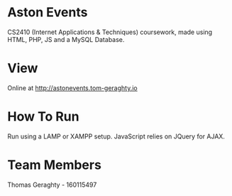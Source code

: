 # Aston Events
CS2410 (Internet Applications & Techniques) coursework, made using HTML, PHP, JS and a MySQL Database.

# View
Online at 
http://astonevents.tom-geraghty.io

# How To Run
Run using a LAMP or XAMPP setup. JavaScript relies on JQuery for AJAX.

# Team Members
Thomas Geraghty - 160115497
